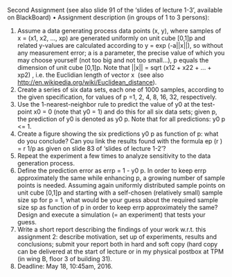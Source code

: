 Second Assignment (see also slide 91 of the ‘slides of lecture 1-3’, available on BlackBoard) 
•	Assignment description (in groups of 1 to 3 persons):
1.	Assume a data generating process data points (x, y), where samples of x = (x1, x2, …, xp) are generated uniformly on unit cube [0,1]p and related y-values are calculated according to y = exp (-a||x||), so without any measurement error; a is a parameter, the precise value of which you may choose yourself (not too big and not too small…), p equals the dimension of unit cube [0,1]p.
Note that ||x|| = sqrt (x12 + x22 + ... + xp2) , i.e. the Euclidian length of vector x  (see also http://en.wikipedia.org/wiki/Euclidean_distance).
2.	Create a series of six data sets, each one of 1000 samples, according to the given specification, for values of p =1, 2, 4, 8, 16, 32, respectively.
3.	Use the 1-nearest-neighbor rule to predict the value of y0 at the test-point x0 = 0 (note that y0 = 1) and do this for all six data sets; given p, the prediction of y0 is denoted as y0 p.
Note that for all predictions: y0 p <= 1.
4.	Create a figure showing the six predictions y0 p  as function of p: what do you conclude? Can you link the results found with the formula ep (r ) = r 1/p as given on slide 83 of ‘slides of lecture 1-2’?
5.	Repeat the experiment a few times to analyze sensitivity to the data generation process. 
6.	Define the prediction error as errp  = 1 - y0 p. In order to keep errp  approximately the same while enhancing p, a growing number of sample points is needed. Assuming again uniformly distributed sample points on unit cube [0,1]p and starting with a self-chosen (relatively small) sample size sp for 
p = 1, what would be your guess about the required sample size sp as function of p in order to keep errp  approximately the same? Design and execute a simulation (= an experiment) that tests your guess.  
7.	Write a short report describing the findings of your work w.r.t. this assignment 2: describe motivation, set up of experiments, results and conclusions; submit your report both in hard and soft copy (hard copy can be delivered at the start of lecture or in my physical postbox at TPM (in wing B, floor 3 of building 31).
8.	Deadline: May 18, 10:45am, 2016.

